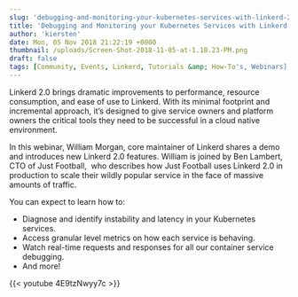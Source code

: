 ```yaml
---
slug: 'debugging-and-monitoring-your-kubernetes-services-with-linkerd-2-0'
title: 'Debugging and Monitoring your Kubernetes Services with Linkerd 2.0'
author: 'kiersten'
date: Mon, 05 Nov 2018 21:22:19 +0000
thumbnail: /uploads/Screen-Shot-2018-11-05-at-1.18.23-PM.png
draft: false
tags: [Community, Events, Linkerd, Tutorials &amp; How-To's, Webinars]
---
```


Linkerd 2.0 brings dramatic improvements to performance, resource consumption,
and ease of use to Linkerd. With its minimal footprint and incremental approach,
it’s designed to give service owners and platform owners the critical tools they
need to be successful in a cloud native environment.

In this webinar, William Morgan, core maintainer of Linkerd shares a demo and
introduces new Linkerd 2.0 features. William is joined by Ben Lambert, CTO of
Just Football,  who describes how Just Football uses Linkerd 2.0 in production
to scale their wildly popular service in the face of massive amounts of traffic.

You can expect to learn how to:

- Diagnose and identify instability and latency in your Kubernetes services.
- Access granular level metrics on how each service is behaving.
- Watch real-time requests and responses for all our container service debugging.
- And more!

{{< youtube 4E9tzNwyy7c >}}

